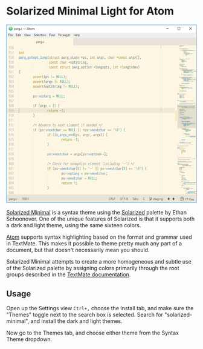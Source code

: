 
# Solarized Minimal Light for Atom

![Solarized Minimal Light Sample](images/solmin-atom-light-sample.png)

[Solarized Minimal][solmin] is a syntax theme using the [Solarized][]
palette by Ethan Schoonover. One of the unique features of Solarized is that
it supports both a dark and light theme, using the same sixteen colors.

[Atom][] supports syntax highlighting based on the format and grammar used in
TextMate. This makes it possible to theme pretty much any part of a document,
but that doesn't necessarily mean you should.

Solarized Minimal attempts to create a more homogeneous and subtle use of
the Solarized palette by assigning colors primarily through the root groups
described in the [TextMate documentation][grammar].

[solmin]: https://jibsen.github.io/solarized-minimal/
[Solarized]: http://ethanschoonover.com/solarized
[Atom]: https://atom.io/
[grammar]: http://manual.macromates.com/en/language_grammars.html


## Usage

Open up the Settings view `Ctrl+,` choose the Install tab, and make sure
the "Themes" toggle next to the search box is selected. Search for
"solarized-minimal", and install the dark and light themes.

Now go to the Themes tab, and choose either theme from the Syntax Theme
dropdown.
